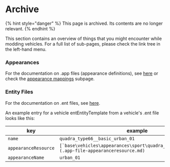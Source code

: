 # Archive

{% hint style="danger" %}
This page is archived. Its contents are no longer relevant.
{% endhint %}

This section contains an overview of things that you might encounter while modding vehicles. For a full list of sub-pages, please check the link tree in the left-hand menu.&#x20;

### Appearances

For the documentation on .app files (appearance definitions), see [here](../../../files-and-what-they-do/file-formats/appearance-.app-files/) or check the [appearance mappings](appearances-mappings.md) subpage.

### Entity Files

For the documentation on .ent files, see [here](../../../files-and-what-they-do/file-formats/entity-.ent-files/).&#x20;

An example entry for a vehicle entEntityTemplate from a vehicle's .ent file looks like this:&#x20;

| key                  | example                                                                                           |
| -------------------- | ------------------------------------------------------------------------------------------------- |
| `name`               | `quadra_type66__basic_urban_01`                                                                   |
| `appearanceResource` | ``[`base\vehicles\appearances\sport\quadra_type66__basic.app`](.app-file-appearanceresource.md)`` |
| `appearanceName`     | `urban_01`                                                                                        |



